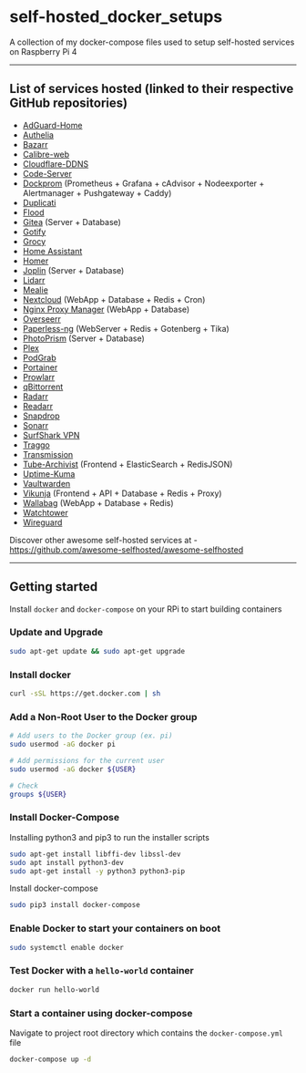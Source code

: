 # self-hosted_docker_setups
A collection of my docker-compose files used to setup self-hosted services on Raspberry Pi 4

---

## List of services hosted (linked to their respective GitHub repositories)

* [AdGuard-Home](https://github.com/AdguardTeam/AdGuardHome)
* [Authelia](https://github.com/authelia/authelia)
* [Bazarr](https://github.com/linuxserver/docker-bazarr)
* [Calibre-web](https://github.com/janeczku/calibre-web)
* [Cloudflare-DDNS](https://github.com/oznu/docker-cloudflare-ddns)
* [Code-Server](https://github.com/linuxserver/docker-code-server)
* [Dockprom](https://github.com/stefanprodan/dockprom) (Prometheus + Grafana + cAdvisor + Nodeexporter + Alertmanager + Pushgateway + Caddy)
* [Duplicati](https://github.com/linuxserver/docker-duplicati)
* [Flood](https://github.com/jesec/flood)
* [Gitea](https://github.com/go-gitea/gitea) (Server + Database)
* [Gotify](https://github.com/gotify)
* [Grocy](https://github.com/linuxserver/docker-grocy)
* [Home Assistant](https://github.com/linuxserver/docker-homeassistant)
* [Homer](https://github.com/bastienwirtz/homer)
* [Joplin](https://github.com/flosoft/docker-joplin-server) (Server + Database)
* [Lidarr](https://github.com/linuxserver/docker-lidarr)
* [Mealie](https://github.com/hay-kot/mealie)
* [Nextcloud](https://github.com/nextcloud/docker) (WebApp + Database + Redis + Cron)
* [Nginx Proxy Manager](https://github.com/jc21/nginx-proxy-manager) (WebApp + Database)
* [Overseerr](https://github.com/sct/overseerr)
* [Paperless-ng](https://github.com/jonaswinkler/paperless-ng) (WebServer + Redis + Gotenberg + Tika)
* [PhotoPrism](https://github.com/photoprism/photoprism) (Server + Database)
* [Plex](https://github.com/linuxserver/docker-plex)
* [PodGrab](https://github.com/akhilrex/podgrab)
* [Portainer](https://documentation.portainer.io/v2.0/deploy/ceinstalldocker/)
* [Prowlarr](https://github.com/linuxserver/docker-prowlarr)
* [qBittorrent](https://github.com/linuxserver/docker-qbittorrent)
* [Radarr](https://github.com/linuxserver/docker-radarr)
* [Readarr](https://github.com/linuxserver/docker-readarr)
* [Snapdrop](https://github.com/RobinLinus/snapdrop)
* [Sonarr](https://github.com/linuxserver/docker-sonarr)
* [SurfShark VPN](https://github.com/ilteoood/docker-surfshark)
* [Traggo](https://github.com/traggo/server)
* [Transmission](https://github.com/linuxserver/docker-transmission)
* [Tube-Archivist](https://github.com/bbilly1/tubearchivist) (Frontend + ElasticSearch + RedisJSON)
* [Uptime-Kuma](https://github.com/louislam/uptime-kuma)
* [Vaultwarden](https://github.com/dani-garcia/vaultwarden)
* [Vikunja](https://github.com/go-vikunja) (Frontend + API + Database + Redis + Proxy)
* [Wallabag](https://github.com/wallabag/wallabag) (WebApp + Database + Redis)
* [Watchtower](https://github.com/containrrr/watchtower)
* [Wireguard](https://github.com/linuxserver/docker-wireguard)

Discover other awesome self-hosted services at - https://github.com/awesome-selfhosted/awesome-selfhosted

---
## Getting started
Install ```docker``` and ```docker-compose``` on your RPi to start building containers

### Update and Upgrade
``` bash
sudo apt-get update && sudo apt-get upgrade
```

### Install docker
``` bash
curl -sSL https://get.docker.com | sh
```

### Add a Non-Root User to the Docker group
``` bash
# Add users to the Docker group (ex. pi)
sudo usermod -aG docker pi

# Add permissions for the current user
sudo usermod -aG docker ${USER}

# Check 
groups ${USER}
```

### Install Docker-Compose
Installing python3 and pip3 to run the installer scripts
``` bash
sudo apt-get install libffi-dev libssl-dev
sudo apt install python3-dev
sudo apt-get install -y python3 python3-pip
```

Install docker-compose
``` bash
sudo pip3 install docker-compose
```

### Enable Docker to start your containers on boot
``` bash
sudo systemctl enable docker
```

### Test Docker with a ```hello-world``` container
``` bash
docker run hello-world
```

### Start a container using docker-compose
Navigate to project root directory which contains the ```docker-compose.yml``` file
``` bash
docker-compose up -d
```
